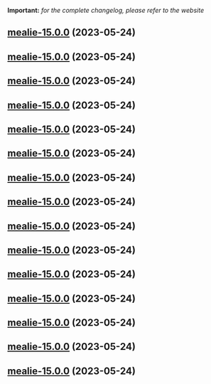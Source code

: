 **Important:**
*for the complete changelog, please refer to the website*




## [mealie-15.0.0](https://github.com/truecharts/charts/compare/mealie-14.0.22...mealie-15.0.0) (2023-05-24)




## [mealie-15.0.0](https://github.com/truecharts/charts/compare/mealie-14.0.22...mealie-15.0.0) (2023-05-24)




## [mealie-15.0.0](https://github.com/truecharts/charts/compare/mealie-14.0.22...mealie-15.0.0) (2023-05-24)




## [mealie-15.0.0](https://github.com/truecharts/charts/compare/mealie-14.0.22...mealie-15.0.0) (2023-05-24)




## [mealie-15.0.0](https://github.com/truecharts/charts/compare/mealie-14.0.22...mealie-15.0.0) (2023-05-24)




## [mealie-15.0.0](https://github.com/truecharts/charts/compare/mealie-14.0.22...mealie-15.0.0) (2023-05-24)




## [mealie-15.0.0](https://github.com/truecharts/charts/compare/mealie-14.0.22...mealie-15.0.0) (2023-05-24)




## [mealie-15.0.0](https://github.com/truecharts/charts/compare/mealie-14.0.22...mealie-15.0.0) (2023-05-24)




## [mealie-15.0.0](https://github.com/truecharts/charts/compare/mealie-14.0.22...mealie-15.0.0) (2023-05-24)




## [mealie-15.0.0](https://github.com/truecharts/charts/compare/mealie-14.0.22...mealie-15.0.0) (2023-05-24)




## [mealie-15.0.0](https://github.com/truecharts/charts/compare/mealie-14.0.22...mealie-15.0.0) (2023-05-24)




## [mealie-15.0.0](https://github.com/truecharts/charts/compare/mealie-14.0.22...mealie-15.0.0) (2023-05-24)




## [mealie-15.0.0](https://github.com/truecharts/charts/compare/mealie-14.0.22...mealie-15.0.0) (2023-05-24)




## [mealie-15.0.0](https://github.com/truecharts/charts/compare/mealie-14.0.22...mealie-15.0.0) (2023-05-24)




## [mealie-15.0.0](https://github.com/truecharts/charts/compare/mealie-14.0.22...mealie-15.0.0) (2023-05-24)

